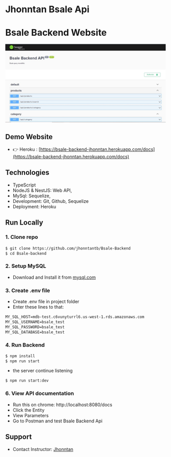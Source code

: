 # Jhonntan Bsale Api
# Bsale Backend Website
![BsaleBackendWeb](/images/BsaleBackendWeb.JPG)


## Demo Website

- 👉 Heroku : [https://bsale-backend-jhonntan.herokuapp.com/docs](https://bsale-backend-jhonntan.herokuapp.com/docs)



## Technologies

- TypeScript
- NodeJS & NestJS: Web API, 
- MySql: Sequelize,
- Development: Git, Github, Sequelize
- Deployment: Heroku

## Run Locally

### 1. Clone repo

```
$ git clone https://github.com/jhonntantb/Bsale-Backend
$ cd Bsale-backend
```

### 2. Setup MySQL
 - Download and Install it from [mysql.com](https://dev.mysql.com/downloads/installer)

### 3. Create .env file
- Create .env file in project folder
- Enter these lines to that:

```
MY_SQL_HOST=mdb-test.c6vunyturrl6.us-west-1.rds.amazonaws.com
MY_SQL_USERNAME=bsale_test
MY_SQL_PASSWORD=bsale_test
MY_SQL_DATABASE=bsale_test
```

### 4. Run Backend

```
$ npm install
$ npm run start
```
- the server continue listening
```
$ npm run start:dev
```

### 6. View API documentation

- Run this on chrome: http://localhost:8080/docs
- Click the Entity
- View Parameters 
- Go to Postman and test Bsale Backend Api

## Support

- Contact Instructor: [Jhonntan](mailto:Jhonntan.jhonntantb@gmail.com)
